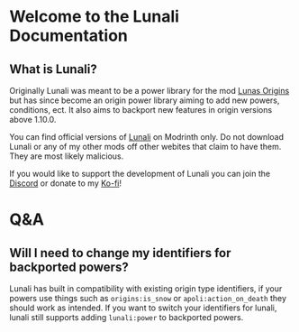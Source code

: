 # Welcome to the Lunali Documentation

## What is Lunali?

Originally Lunali was meant to be a power library for the mod [Lunas Origins](https://modrinth.com/datapack/lunas-origins) but has since become an origin power library aiming to add new powers, conditions, ect. It also aims to backport new features in origin versions above 1.10.0.

You can find official versions of [Lunali](https://modrinth.com/project/lunali) on Modrinth only. Do not download Lunali or any of my other mods off other webites that claim to have them. They are most likely malicious.

If you would like to support the development of Lunali you can join the [Discord](https://discord.gg/pQgEvEYpyq) or donate to my [Ko-fi](https://ko-fi.com/lunatico)!

# Q&A

## Will I need to change my identifiers for backported powers?

Lunali has built in compatibility with existing origin type identifiers, if your powers use things such as `origins:is_snow` or `apoli:action_on_death` they should work as intended. If you want to switch your identifiers for lunali, lunali still supports adding `lunali:power` to backported powers.
